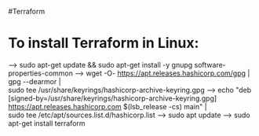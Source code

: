 #Terraform

# To install Terraform in Linux:

--> sudo apt-get update && sudo apt-get install -y gnupg software-properties-common
--> wget -O- https://apt.releases.hashicorp.com/gpg | \
gpg --dearmor | \
sudo tee /usr/share/keyrings/hashicorp-archive-keyring.gpg
--> echo "deb [signed-by=/usr/share/keyrings/hashicorp-archive-keyring.gpg] \
https://apt.releases.hashicorp.com $(lsb_release -cs) main" | \
sudo tee /etc/apt/sources.list.d/hashicorp.list
--> sudo apt update
--> sudo apt-get install terraform
